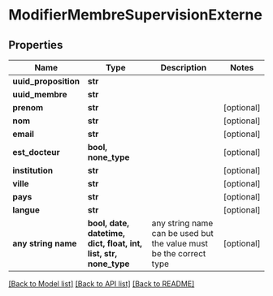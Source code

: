 # ModifierMembreSupervisionExterne


## Properties
Name | Type | Description | Notes
------------ | ------------- | ------------- | -------------
**uuid_proposition** | **str** |  | 
**uuid_membre** | **str** |  | 
**prenom** | **str** |  | [optional] 
**nom** | **str** |  | [optional] 
**email** | **str** |  | [optional] 
**est_docteur** | **bool, none_type** |  | [optional] 
**institution** | **str** |  | [optional] 
**ville** | **str** |  | [optional] 
**pays** | **str** |  | [optional] 
**langue** | **str** |  | [optional] 
**any string name** | **bool, date, datetime, dict, float, int, list, str, none_type** | any string name can be used but the value must be the correct type | [optional]

[[Back to Model list]](../README.md#documentation-for-models) [[Back to API list]](../README.md#documentation-for-api-endpoints) [[Back to README]](../README.md)


